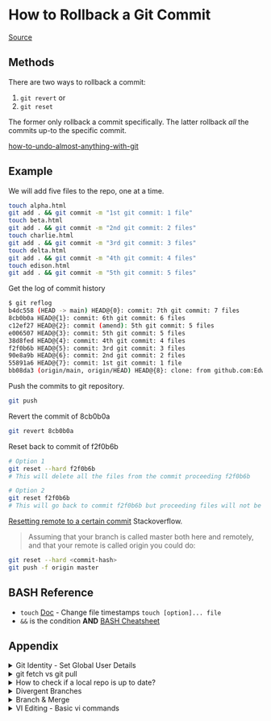 # How to Rollback a Git Commit

[Source](https://www.theserverside.com/tutorial/How-to-git-revert-a-commit-A-simple-undo-changes-example)

## Methods
There are two ways to rollback a commit:
1. `git revert` or
2. `git reset`

The former only rollback a commit specifically. The latter rollback *all* the commits up-to the specific commit.

[how-to-undo-almost-anything-with-git](https://github.blog/2015-06-08-how-to-undo-almost-anything-with-git/)

## Example
We will add five files to the repo, one at a time.
```bash
touch alpha.html
git add . && git commit -m "1st git commit: 1 file"
touch beta.html
git add . && git commit -m "2nd git commit: 2 files"
touch charlie.html
git add . && git commit -m "3rd git commit: 3 files"
touch delta.html
git add . && git commit -m "4th git commit: 4 files"
touch edison.html
git add . && git commit -m "5th git commit: 5 files"
```

Get the log of commit history
```bash
$ git reflog
b4dc558 (HEAD -> main) HEAD@{0}: commit: 7th git commit: 7 files
8cb0b0a HEAD@{1}: commit: 6th git commit: 6 files
c12ef27 HEAD@{2}: commit (amend): 5th git commit: 5 files
e006507 HEAD@{3}: commit: 5th git commit: 5 files
38d8fed HEAD@{4}: commit: 4th git commit: 4 files
f2f0b6b HEAD@{5}: commit: 3rd git commit: 3 files
90e8a9b HEAD@{6}: commit: 2nd git commit: 2 files
55891a6 HEAD@{7}: commit: 1st git commit: 1 file
bb08da3 (origin/main, origin/HEAD) HEAD@{8}: clone: from github.com:EdwardL08/rollback_example.git
```

Push the commits to git repository.
```bash
git push
```

Revert the commit of 8cb0b0a
```bash
git revert 8cb0b0a
```

Reset back to commit of f2f0b6b
```bash
# Option 1
git reset --hard f2f0b6b
# This will delete all the files from the commit proceeding f2f0b6b

# Option 2
git reset f2f0b6b
# This will go back to commit f2f0b6b but proceeding files will not be deleted
```

[Resetting remote to a certain commit](https://stackoverflow.com/questions/5816688/resetting-remote-to-a-certain-commit) Stackoverflow.
> Assuming that your branch is called master both here and remotely, and that your remote is called origin you could do:
```zsh
git reset --hard <commit-hash>
git push -f origin master
```


## BASH Reference
- `touch` [Doc](https://man7.org/linux/man-pages/man1/touch.1.html) - Change file timestamps `touch [option]... file`
- `&&` is the condition **AND** [BASH Cheatsheet](https://devhints.io/bash)

## Appendix


<details>
<summary>Git Identity - Set Global User Details</summary>

### Git Identity - Set Global User Details

[Doc](https://git-scm.com/book/en/v2/Getting-Started-First-Time-Git-Setup)

The first thing you should do when you install Git is to set your user name and email address. This is important because every Git commit uses this information, and it’s immutably baked into the commits you start creating:

```BASH
$ git config --global user.name "John Doe"
$ git config --global user.email johndoe@example.com
```

Again, you need to do this only once if you pass the `--global` option, because then Git will always use that information for anything you do on that system. If you want to override this with a different name or email address for specific projects, you can run the command without the `--global` option when you’re in that project.

To check on the current settings
```bash
git config --global --edit
```
</details>

<details><summary>git fetch vs git pull</summary>

### git fetch vs git pull

- [What is the difference between 'git pull' and 'git fetch'?](https://stackoverflow.com/questions/292357/what-is-the-difference-between-git-pull-and-git-fetch) stackoverflow.

> In the simplest terms, `git pull` does a `git fetch` followed by a `git merge`.

> `git fetch` updates your remote-tracking branches under `refs/remotes/<remote>/`. This operation is safe to run at any time since it never changes any of your local branches under `refs/heads`.

> `git pull` brings a local branch up-to-date with its remote version, while also updating your other remote-tracking branches.

- [git-fetch](https://git-scm.com/docs/git-fetch) documentation - Download objects and refs from another repository.
- [git-pull](https://git-scm.com/docs/git-pull) documentation - `git pull` runs `git fetch` with the given parameters and then depending on configuration options or command line flags, will call either `git rebase` or `git merge` to reconcile diverging branches.

</details>

<details><summary>How to check if a local repo is up to date?</summary>

### How to check if a local repo is up to date?

- [How to check if a local repo is up to date?](https://stackoverflow.com/questions/7938723/git-how-to-check-if-a-local-repo-is-up-to-date) stackoverflow.

First use `git remote update`, to bring your remote refs up to date. Then you can do one of several things, such as:

<details><summary>git remote details</summary>

- [git remote](https://git-scm.com/docs/git-remote) documentation - Manage the set of repositories ("remotes") whose branches you track.
	- [update](https://git-scm.com/docs/git-remote#Documentation/git-remote.txt-emupdateem) - Fetch updates for remotes or remote groups in the repository as defined by `remotes.\<group\>`.
</details>
<br>

1. `git status -uno` will tell you whether the branch you are tracking is ahead, behind or has diverged. If it says nothing, the local and remote are the same. 

<details><summary>git status details</summary>

- [git status](https://git-scm.com/docs/git-status) documentation - Show the working tree status.
	- [u\[\<mode\>\]](https://git-scm.com/docs/git-status#Documentation/git-status.txt--ultmodegt) - Show untracked files.
		- The mode parameter is used to specify the handling of untracked files. It is optional: it defaults to **all**, and if specified, it must be stuck to the option (e.g. `-uno`, but not `-u no`).
	- The possible options are:
		- **no** - Show no untracked files.
		- **normal** - Shows untracked files and directories.
		- **all** - Also shows individual files in untracked directories.

</details>
<br>

Sample result:

```text
On branch DEV

Your branch is behind 'origin/DEV' by 7 commits, and can be fast-forwarded.

(use "git pull" to update your local branch)
```

</details>

<details><summary>Divergent Branches</summary>

### Divergent Branches

#### Summary

- `fast-forward only` is recommended as default config on divergent branches
- If error encountered after, try either 
	1. merge `git pull --rebase=false` or 
	2. rebase `git pull --rebase=true`

<details><summary>Diagrams</summary>

### Diagrams

**Situation A**
```
			  D1---E1---F Feature
			 /         
    A---B---C---D---E Main
```

The *Rebase* Option
```
		        D1"*---E1"*---F"* Feature
		       /			           
    A---B---C^---D^---E^

" Feature
^ Main
* Merge Commit
```

The *Merge* Option
```
	      D1---E1---F---G* Feature
	     /		   /         
    A---B---C------D------E Main

* Merge Commit
```


**Situation B**
```
	      D---E---F Feature
	     /         
    A---B---C Main
```

The *Fast Forward* Option
```
	      D---E---F Main
	     /			           
    A---B---C
```
</details>

<details><summary>Scenario</summary>

### Example Scenario for Divergents

**Example tested on the following specifications**<br>
```zsh
git --version
# git version 2.39.3 (Apple Git-146)
```

**Example Setup**<br>
1. Remote Repositary is created on Github i.e. `divergent_branch_test`
2. Computer A and B downloads the repositary locally (with one file: README.md).

#### Computer A

**Current Scenario After Step 2**
```       
    README.md Main branch
```

3. Computer A created two files (README2.md & charlie.html)
```zsh
touch charlie.html
```
4. This is added, commited and pushed to Repositary.
```zsh
git add charlie.html && git commit -m"1st git commit: charlie.html"
git push
```

**Current Scenario After Step 4**
```
    README.md---(1 file) Main branch
```

5. Computer A's reflog `git reflog`:
```zsh
e6f9766 (HEAD -> main, origin/main, origin/HEAD) HEAD@{0}: commit: 1st git commit: charlie.html
a568de8 HEAD@{1}: clone: from github.com:kclo22/divergent_branch.git
(END)
```

#### Computer B
6. Computer B created delta.html
```zsh
touch delta.html
```
7. This is added, commited but *not pushed*.
```zsh
git add delta.html && git commit -m"Computer B 1st git commit: delta.html"
```

**Current Scenario After Step 7**
```
	delta.html Feature branch
	/
    README.md---(2 files) Main branch
```

8. Computer B pulls from Remote Repositary `git pull`:
```zsh
remote: Enumerating objects: 4, done.
remote: Counting objects: 100% (4/4), done.
remote: Compressing objects: 100% (2/2), done.
remote: Total 3 (delta 0), reused 3 (delta 0), pack-reused 0 (from 0)
Unpacking objects: 100% (3/3), 269 bytes | 53.00 KiB/s, done.
From github.com:kclo22/divergent_branch
   a568de8..e6f9766  main       -> origin/main
hint: You have divergent branches and need to specify how to reconcile them.
hint: You can do so by running one of the following commands sometime before
hint: your next pull:
hint:
hint:   git config pull.rebase false  # merge
hint:   git config pull.rebase true   # rebase
hint:   git config pull.ff only       # fast-forward only
hint:
hint: You can replace "git config" with "git config --global" to set a default
hint: preference for all repositories. You can also pass --rebase, --no-rebase,
hint: or --ff-only on the command line to override the configured default per
hint: invocation.
fatal: Need to specify how to reconcile divergent branches.
```

#### git-config
- [git-config](https://git-scm.com/docs/git-config#_variables) documentation. Get and set repository or global options.

| Variable | Description |
| --- | --- |
| [pull.rebase true](https://git-scm.com/docs/git-config#Documentation/git-config.txt-pullrebase) | When true, rebase branches on top of the fetched branch, instead of merging the default branch from the default remote when "git pull" is run. |
| [pull.rebase false](https://git-scm.com/docs/git-config#Documentation/git-config.txt-pullrebase) | When false, merging the default branch from the default remote when "git pull" is run. |
| [pull.ff](https://git-scm.com/docs/git-config#Documentation/git-config.txt-pullff) fast-forward | By default, Git does not create an extra merge commit when merging a commit that is a descendant of the current commit. Instead, the tip of the current branch is fast-forwarded. |

9. [Stackoverflow](https://stackoverflow.com/questions/71768999/how-to-merge-when-you-get-error-hint-you-have-divergent-branches-and-need-to-s/71774640#71774640) recommends defaulting to `fast-forward only`. 
10. If I try `fast-forward only`, I know this will not work because this is not a Situation B (above):

**Situation B**
```
	      D---E---F Feature
	     /         
    A---B---C Main
```

11. Hence, I expect an error:
```zsh
git config pull.ff only
git pull
# fatal: Not possible to fast-forward, aborting.
```

12. In this case, I know the difference in the two branches does not affect each other. Hence either a `merge` or `rebase` will work. However, a different command is needed since I have set the config to use `fast-forward only`.

#### rebase
- [git pull --rebase](https://git-scm.com/docs/git-pull#Documentation/git-pull.txt--r) documentation.

| Variable | Description |
| --- | --- |
| `git pull --rebase` | merge the feature branch ([upstream](https://git-scm.com/book/en/v2/Git-Branching-Remote-Branches)) into the current branch. |
| `git pull --rebase=true` | rebase the current branch on top of the upstream branch after fetching. |

The *Merge* Option
```
	delta.html Feature branch
	/		\*
    README.md---(2 files) Main branch

* Merge Feature branch to Main branch
```

The *Rebase* Option
```
			delta.html Main branch
			/
    README.md---(2 files) 
```

13. Execute the command `git pull --rebase`
```zsh
Successfully rebased and updated refs/heads/main.
```

14. Check Computer B's reflog `git reflog`:
```zsh
f1826d5 (HEAD -> main) HEAD@{0}: pull --rebase (finish): returning to refs/heads/main
f1826d5 (HEAD -> main) HEAD@{1}: pull --rebase (pick): Computer B 1st git commit: delta.html
e6f9766 (origin/main, origin/HEAD) HEAD@{2}: pull --rebase (start): checkout e6f9766da66913b06f8d6c32cf0643ee1eea530e
476efc3 HEAD@{3}: commit: Computer B 1st git commit: delta.html
a568de8 HEAD@{4}: clone: from github.com:kclo22/divergent_branch.git
```

- Starting at commit id `e6f9766`, git checkout the main branch first, then attach the feature *pick* feature branch (i.e. delta.html file).

15. We reset the local repository to test the `rebase=true` command: `git reset --hard 476efc3`
```zsh
# HEAD is now at 476efc3 Computer B 1st git commit: delta.html
```

16. Execute command `git pull --rebase=true`
17. Check Computer B's reflog `git reflog`:
```zsh
a812689 (HEAD -> main) HEAD@{0}: pull --rebase=true (finish): returning to refs/heads/main
a812689 (HEAD -> main) HEAD@{1}: pull --rebase=true (pick): Computer B 1st git commit: delta.html
e6f9766 (origin/main, origin/HEAD) HEAD@{2}: pull --rebase=true (start): checkout e6f9766da66913b06f8d6c32cf0643ee1eea530e
476efc3 HEAD@{3}: reset: moving to 476efc3
f1826d5 HEAD@{4}: pull --rebase (finish): returning to refs/heads/main
f1826d5 HEAD@{5}: pull --rebase (pick): Computer B 1st git commit: delta.html
e6f9766 (origin/main, origin/HEAD) HEAD@{6}: pull --rebase (start): checkout e6f9766da66913b06f8d6c32cf0643ee1eea530e
476efc3 HEAD@{7}: commit: Computer B 1st git commit: delta.html
a568de8 HEAD@{8}: clone: from github.com:kclo22/divergent_branch.git
```

- Starting at `476efc3 HEAD@{3}: reset: moving to 476efc3` because we did a hard reset in order to use `rebase=true` command.
- Computer B local branch is considered as a Feature branch. The Remote is the main branch. Git will first bring the Remote commit in first, then attach the Feature branch commit. That is why commit `a812689` finishes with the comment `Computer B 1st git commit: delta.html`.

</details>
<br>
</details>

<details><summary>Branch & Merge</summary>

### Branch & Merge

#### Summary

1. `git branch <branchname>` - Branch Creation
2. `git checkout <branchname>` - Switch to Branch
3. `git merge <branchname>` - Merge `<branchname>` into Current Branch

<details><summary>Intro</summary>

## Intro

- [Git Branch](https://www.atlassian.com/git/tutorials/using-branches) tutorial.

When you want to add a new feature or fix a bug—no matter how big or how small—you spawn a new branch to encapsulate your changes. This makes it harder for unstable code to get merged into the main code base, and it gives you the chance to clean up your future's history before merging it into the main branch.

```zsh
		  B1 Little Feature
		 /         
    A---B---C---D Main
    		 \
    		  C1---D1---E1 Big Feature

```

The diagram above visualizes a repository with two isolated lines of development, one for a little feature, and one for a longer-running feature. By developing them in branches, it’s not only possible to work on both of them in parallel, but it also keeps the `main` branch free from questionable code.
</details>

<details><summary>Commands</summary>

## Commands

<details><summary>git branch - 1st Form - Listing Existing Branches</summary>

### git branch - 1st Form - Listing Existing Branches

- [git branch](https://git-scm.com/docs/git-branch#_synopsis) documentation.
```
git branch [--color[=<when>] | --no-color] [--show-current]
	[-v [--abbrev=<n> | --no-abbrev]]
	[--column[=<options>] | --no-column] [--sort=<key>]
	[--merged [<commit>]] [--no-merged [<commit>]]
	[--contains [<commit>]] [--no-contains [<commit>]]
	[--points-at <object>] [--format=<format>]
	[(-r | --remotes) | (-a | --all)]
	[--list] [<pattern>...]
```
- If `--list` is given, or if there are no non-option arguments, existing branches are listed; the current branch will be highlighted in green and marked with an asterisk.
</details>

<details><summary>git branch - 2nd Form - Branch Creation</summary>

### git branch - 2nd Form - Branch Creation

- [git branch](https://git-scm.com/docs/git-branch#_synopsis) documentation.
```
git branch [--track[=(direct|inherit)] | --no-track] [-f]
	[--recurse-submodules] <branchname> [<start-point>]
```
- The command’s second form creates a new branch head named `<branchname>` which points to the current HEAD, or `<start-point>` if given.

</details>

<details><summary>git branch -d - Delete Branch</summary>

### git branch -d - Delete Branch

- [git branch](https://git-scm.com/docs/git-branch#_synopsis) documentation.
```
git branch (-d | -D) [-r] <branchname>...
```
- With a `-d` or `-D` option, `<branchname>` will be deleted. You may specify more than one branch for deletion. If the branch currently has a reflog then the reflog will also be deleted.
- Use `-r` together with `-d` to delete remote-tracking branches.

#### OPTION

`-d`<br>
`--delete`<br>
Delete a branch. The branch must be fully merged in its upstream branch, or in `HEAD` if no upstream was set with `--track` or `--set-upstream-to`.
- [Command Options](https://www.atlassian.com/git/tutorials/using-branches) 
> This is a “safe” operation in that Git prevents you from deleting the branch if it has unmerged changes.

`-D`<br>
Shortcut for `--delete --force`.
- [Command Options](https://www.atlassian.com/git/tutorials/using-branches) > Force delete the specified branch, even if it has unmerged changes. This is the command to use if you want to permanently throw away all of the commits associated with a particular line of development.

</details>

<details><summary>git branch -m - Rename Branch</summary>

### git branch -m - Rename Branch

- [git branch](https://git-scm.com/docs/git-branch#_synopsis) documentation.
```
git branch (-m | -M) [<oldbranch>] <newbranch>
```
- With a `-m` or `-M` option, \<oldbranch> will be renamed to \<newbranch>.

#### OPTION

`-m`<br>
`--move`<br>
Move/rename a branch, together with its config and reflog.

`-M`<br>
Shortcut for `--move --force`.

</details>

<details><summary>git checkout - Switch branches (including main) or restore working tree files</summary>

### git checkout - Switch branches (including main) or restore working tree files

- [git checkout](https://git-scm.com/docs/git-checkout) documentation.
```
git checkout [-q] [-f] [-m] [<branch>]
```
- To prepare for working on `<branch>`, switch to it by updating the index and the files in the working tree, and by pointing `HEAD` at the branch.

#### OPTION

`-q`<br>
`--quiet`<br>
Quiet, suppress feedback messages.

`-f`<br>
`--force`<br>
When switching branches, proceed even if the index or the working tree differs from HEAD, and even if there are untracked files in the way. This is used to throw away local changes and any untracked files or directories that are in the way.

`-m`<br>
`--merge`<br>
When switching branches, if you have local modifications to one or more files that are different between the current branch and the branch to which you are switching, the command refuses to switch branches in order to preserve your modifications in context. However, with this option, a three-way merge between the current branch, your working tree contents, and the new branch is done, and you will be on the new branch.

</details>

<details><summary>git merge - Join two or more development histories together</summary>

### git merge - Join two or more development histories together

- [git merge](https://git-scm.com/docs/git-merge) documentation.
- Incorporates changes from the named commits (since the time their histories diverged from the current branch) into the current branch. This command is used by **git pull** to incorporate changes from another repository and can be used by hand to merge changes from one branch into another.

Assume the following history exists and the current branch is "`master`":
```
	  A---B---C topic
	 /
D---E---F---G master
```
Then "`git merge topic`" will replay the changes made on the `topic` branch since it diverged from `master` (i.e., `E`) until its current commit (`C`) on top of `master`, and record the result in a new commit along with the names of the two parent commits and a log message from the user describing the changes. Before the operation, `ORIG_HEAD` is set to the tip of the current branch (`C`).

Example [Merge Workflow](https://www.atlassian.com/git/tutorials/using-branches/git-merge).
```zsh
# Start a new feature
git checkout -b new-feature main
# Edit some files
git add <file>
git commit -m "Start a feature"
# Edit some files
git add <file>
git commit -m "Finish a feature"
# Develop the main branch
git checkout main
# Edit some files
git add <file>
git commit -m "Make some super-stable changes to main"
# Merge in the new-feature branch
git merge new-feature
git branch -d new-feature
```

</details>

</details>
<br>
</details>

<details><summary>VI Editing - Basic vi commands</summary>

### VI Editing - Basic vi commands

[An introduction to the vi editor](https://www.redhat.com/sysadmin/introduction-vi-editor) <br>
[Basic vi Commands](https://www.cs.colostate.edu/helpdocs/vi.html)

vi <filename> — Open or edit a file.<br>
i — Switch to Insert mode.<br>
Esc — Switch to Command mode.<br>
:w — Save and continue editing.<br>
:wq or ZZ — Save and quit/exit vi.<br>
:q! — Quit vi and do not save changes.<br>
yy — Yank (copy) a line of text.<br>
p — Paste a line of yanked text below the current line.<br>
o — Open a new line under the current line.<br>
O — Open a new line above the current line.<br>
A — Append to the end of the line.<br>
a — Append after the cursor’s current position.<br>
I — Insert text at the beginning of the current line.<br>
b — Go to the beginning of the word.<br>
e — Go to the end of the word.<br>
x — Delete a single character.<br>
dd — Delete an entire line.<br>
Xdd — Delete X number of lines.<br>
Xyy — Yank X number of lines.<br>
G — Go to the last line in a file.<br>
XG — Go to line X in a file.<br>
gg — Go to the first line in a file.<br>
:num — Display the current line’s line number.<br>
h — Move left one character.<br>
j — Move down one line.<br>
k — Move up one line.<br>
l — Move right one character.<br>

</details>

